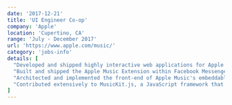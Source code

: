 ```yaml
---
date: '2017-12-21'
title: 'UI Engineer Co-op'
company: 'Apple'
location: 'Cupertino, CA'
range: 'July - December 2017'
url: 'https://www.apple.com/music/'
category: 'jobs-info'
details: [
  "Developed and shipped highly interactive web applications for Apple Music using Ember.js",
  "Built and shipped the Apple Music Extension within Facebook Messenger leveraging third-party and internal APIs",
  "Architected and implemented the front-end of Apple Music's embeddable web player widget, which lets users log in and listen to full songs in the browser",
  "Contributed extensively to MusicKit.js, a JavaScript framework that allows developers to add an Apple Music player to their web apps"
]
---
```


<!-- - one: 'Developed and shipped highly interactive web applications for Apple Music using Ember.js'
- two: 'Built and shipped the Apple Music Extension within Facebook Messenger leveraging third-party and internal APIs'
- three: 'Architected and implemented the front-end of Apple Music's embeddable web player widget, which lets users log in and listen to full songs in the browser'
- four: 'Contributed extensively to MusicKit.js, a JavaScript framework that allows developers to add an Apple Music player to their web apps' -->
